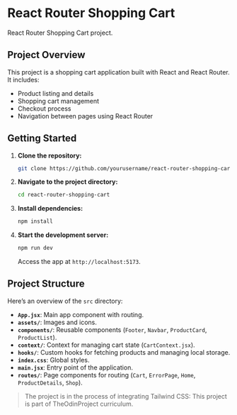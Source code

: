 # React Router Shopping Cart

React Router Shopping Cart project.

## Project Overview

This project is a shopping cart application built with React and React Router. It includes:
- Product listing and details
- Shopping cart management
- Checkout process
- Navigation between pages using React Router

## Getting Started

1. **Clone the repository:**
   ```bash
   git clone https://github.com/yourusername/react-router-shopping-cart.git
   ```

2. **Navigate to the project directory:**
   ```bash
   cd react-router-shopping-cart
   ```

3. **Install dependencies:**
   ```bash
   npm install
   ```

4. **Start the development server:**
   ```bash
   npm run dev
   ```

   Access the app at `http://localhost:5173`.

## Project Structure

Here’s an overview of the `src` directory:

- **`App.jsx`**: Main app component with routing.
- **`assets/`**: Images and icons.
- **`components/`**: Reusable components (`Footer`, `Navbar`, `ProductCard`, `ProductList`).
- **`context/`**: Context for managing cart state (`CartContext.jsx`).
- **`hooks/`**: Custom hooks for fetching products and managing local storage.
- **`index.css`**: Global styles.
- **`main.jsx`**: Entry point of the application.
- **`routes/`**: Page components for routing (`Cart`, `ErrorPage`, `Home`, `ProductDetails`, `Shop`).

> The project is in the process of integrating Tailwind CSS:
> This project is part of TheOdinProject curriculum. 
